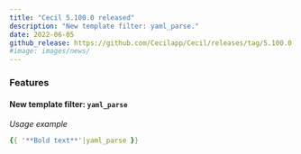 ```yaml
---
title: "Cecil 5.100.0 released"
description: "New template filter: yaml_parse."
date: 2022-06-05
github_release: https://github.com/Cecilapp/Cecil/releases/tag/5.100.0
#image: images/news/
---
```

### Features

#### New template filter: `yaml_parse`

_Usage example_

```yaml
{{ '**Bold text**'|yaml_parse }}
```

